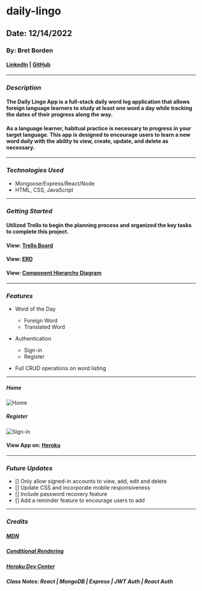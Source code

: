 # daily-lingo

## Date: 12/14/2022

### By: Bret Borden

#### [LinkedIn](www.linkedin.com/in/bret-borden) | [GitHub](https://github.com/bordencodes/)

---

### **_Description_**

#### The Daily Lingo App is a full-stack daily word log application that allows foreign language learners to study at least one word a day while tracking the dates of their progress along the way.

#### As a language learner, habitual practice is necessary to progress in your target language. This app is designed to encourage users to learn a new word daily with the ability to view, create, update, and delete as necessary.

---

### **_Technologies Used_**

- Mongoose/Express/React/Node
- HTML, CSS, JavaScript

---

### **_Getting Started_**

#### Utilized Trello to begin the planning process and organized the key tasks to complete this project.

#### View: [Trello Board](https://trello.com/invite/b/vBysUzxG/ATTI9423beeed6e55bef02bea47279f6a25f905BB0E8/daily-lingo-language-learning-habit-tracker)

#### View: [ERD](https://postimg.cc/dLqpT5RJ)

#### View: [Component Hierarchy Diagram](https://postimg.cc/3yC2pFFH)

---

### **_Features_**

- Word of the Day

  - Foreign Word
  - Translated Word

- Authentication

  - Sign-in
  - Register

- Full CRUD operations on word listing

---

##### Home

![Home](https://i.postimg.cc/4yJRk4M8/daily-lingo-app.png)

##### Register

![Sign-in](https://i.postimg.cc/tJrfK3FT/daily-lingo-signin.png)

#### View App on: [Heroku](https://daily-lingo.herokuapp.com/)

---

### **_Future Updates_**

- [] Only allow signed-in accounts to view, add, edit and delete
- [] Update CSS and incorporate mobile responsiveness
- [] Include password recovery feature
- [] Add a reminder feature to encourage users to add

---

### **_Credits_**

##### [MDN](https://developer.mozilla.org/en-US/)

##### [Conditional Rendering](https://reactjs.org/docs/conditional-rendering.html)

##### [Heroku Dev Center](https://devcenter.heroku.com/articles/git)

##### Class Notes: React | MongoDB | Express | JWT Auth | React Auth
